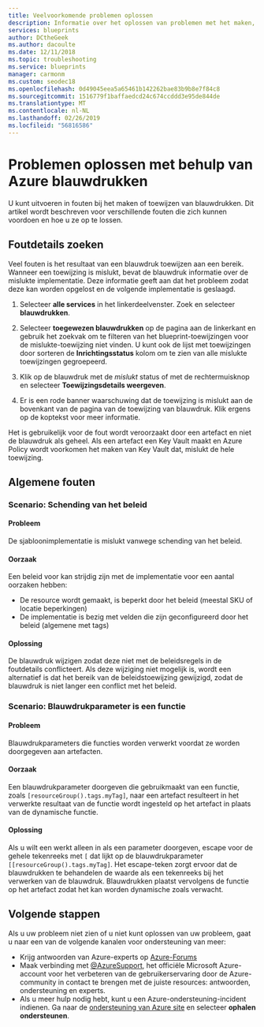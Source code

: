 ```yaml
---
title: Veelvoorkomende problemen oplossen
description: Informatie over het oplossen van problemen met het maken, toewijzen en blauwdrukken verwijderen.
services: blueprints
author: DCtheGeek
ms.author: dacoulte
ms.date: 12/11/2018
ms.topic: troubleshooting
ms.service: blueprints
manager: carmonm
ms.custom: seodec18
ms.openlocfilehash: 0d49045eea5a65461b142262bae83b9b8e7f84c8
ms.sourcegitcommit: 1516779f1baffaedcd24c674ccddd3e95de844de
ms.translationtype: MT
ms.contentlocale: nl-NL
ms.lasthandoff: 02/26/2019
ms.locfileid: "56816586"
---
```

# <a name="troubleshoot-errors-using-azure-blueprints"></a>Problemen oplossen met behulp van Azure blauwdrukken

U kunt uitvoeren in fouten bij het maken of toewijzen van blauwdrukken. Dit artikel wordt beschreven voor verschillende fouten die zich kunnen voordoen en hoe u ze op te lossen.

## <a name="finding-error-details"></a>Foutdetails zoeken

Veel fouten is het resultaat van een blauwdruk toewijzen aan een bereik. Wanneer een toewijzing is mislukt, bevat de blauwdruk informatie over de mislukte implementatie. Deze informatie geeft aan dat het probleem zodat deze kan worden opgelost en de volgende implementatie is geslaagd.

1. Selecteer **alle services** in het linkerdeelvenster. Zoek en selecteer **blauwdrukken**.

1. Selecteer **toegewezen blauwdrukken** op de pagina aan de linkerkant en gebruik het zoekvak om te filteren van het blueprint-toewijzingen voor de mislukte-toewijzing niet vinden. U kunt ook de lijst met toewijzingen door sorteren de **Inrichtingsstatus** kolom om te zien van alle mislukte toewijzingen gegroepeerd.

1. Klik op de blauwdruk met de _mislukt_ status of met de rechtermuisknop en selecteer **Toewijzingsdetails weergeven**.

1. Er is een rode banner waarschuwing dat de toewijzing is mislukt aan de bovenkant van de pagina van de toewijzing van blauwdruk. Klik ergens op de koptekst voor meer informatie.

Het is gebruikelijk voor de fout wordt veroorzaakt door een artefact en niet de blauwdruk als geheel. Als een artefact een Key Vault maakt en Azure Policy wordt voorkomen het maken van Key Vault dat, mislukt de hele toewijzing.

## <a name="general-errors"></a>Algemene fouten

### <a name="policy-violation"></a>Scenario: Schending van het beleid

#### <a name="issue"></a>Probleem

De sjabloonimplementatie is mislukt vanwege schending van het beleid.

#### <a name="cause"></a>Oorzaak

Een beleid voor kan strijdig zijn met de implementatie voor een aantal oorzaken hebben:

- De resource wordt gemaakt, is beperkt door het beleid (meestal SKU of locatie beperkingen)
- De implementatie is bezig met velden die zijn geconfigureerd door het beleid (algemene met tags)

#### <a name="resolution"></a>Oplossing

De blauwdruk wijzigen zodat deze niet met de beleidsregels in de foutdetails conflicteert. Als deze wijziging niet mogelijk is, wordt een alternatief is dat het bereik van de beleidstoewijzing gewijzigd, zodat de blauwdruk is niet langer een conflict met het beleid.

### <a name="escape-function-parameter"></a>Scenario: Blauwdrukparameter is een functie

#### <a name="issue"></a>Probleem

Blauwdrukparameters die functies worden verwerkt voordat ze worden doorgegeven aan artefacten.

#### <a name="cause"></a>Oorzaak

Een blauwdrukparameter doorgeven die gebruikmaakt van een functie, zoals `[resourceGroup().tags.myTag]`, naar een artefact resulteert in het verwerkte resultaat van de functie wordt ingesteld op het artefact in plaats van de dynamische functie.

#### <a name="resolution"></a>Oplossing

Als u wilt een werkt alleen in als een parameter doorgeven, escape voor de gehele tekenreeks met `[` dat lijkt op de blauwdrukparameter `[[resourceGroup().tags.myTag]`. Het escape-teken zorgt ervoor dat de blauwdrukken te behandelen de waarde als een tekenreeks bij het verwerken van de blauwdruk. Blauwdrukken plaatst vervolgens de functie op het artefact zodat het kan worden dynamische zoals verwacht.

## <a name="next-steps"></a>Volgende stappen

Als u uw probleem niet zien of u niet kunt oplossen van uw probleem, gaat u naar een van de volgende kanalen voor ondersteuning van meer:

- Krijg antwoorden van Azure-experts op [Azure-Forums](https://azure.microsoft.com/support/forums/)
- Maak verbinding met [@AzureSupport](https://twitter.com/azuresupport), het officiële Microsoft Azure-account voor het verbeteren van de gebruikerservaring door de Azure-community in contact te brengen met de juiste resources: antwoorden, ondersteuning en experts.
- Als u meer hulp nodig hebt, kunt u een Azure-ondersteuning-incident indienen. Ga naar de [ondersteuning van Azure site](https://azure.microsoft.com/support/options/) en selecteer **ophalen ondersteunen**.